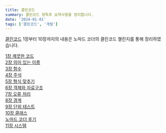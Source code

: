 ```yaml
---
title: 클린코드
summary: 클린코드 정독후 요약사항을 정리합니다.
date: '2024-01-01'
tags: ['클린코드', '개발']
---
```


[클린코드](https://www.yes24.com/Product/Goods/11681152) 1장부터 10장까지의 내용은 노마드 코더의 클린코드 챌린지를 통해 정리하였습니다.<br>

[1장 깨끗한 코드](/wikis/클린코드/1장)<br>
[2장 의미 있는 이름](/wikis/클린코드/2장)<br>
[3장 함수](/wikis/클린코드/3장)<br>
[4장 주석](/wikis/클린코드/4장)<br>
[5장 형식 맞추기](/wikis/클린코드/5장)<br>
[6장 객체와 자료구조](/wikis/클린코드/6장)<br>
[7장 오류 처리](/wikis/클린코드/7장)<br>
[8장 경계](/wikis/클린코드/8장)<br>
[9장 단위 테스트](/wikis/클린코드/9장)<br>
[10장 클래스](/wikis/클린코드/10장)<br>
[노마드 코더 후기](/wikis/클린코드/후기)<br>
[11장 시스템](/wikis/클린코드/11장)<br>
